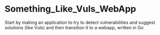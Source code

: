 # Something_Like_Vuls_WebApp
Start by making an application to try to detect vulnerabilities and suggest solutions (like Vuls) and then transition it to a webapp, written in Go
